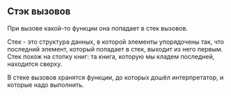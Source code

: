## Стэк вызовов
При вызове какой-то функции она попадает в стек вызовов.

Стек - это структура данных, в которой элементы упорядочены так, что последний элемент, который попадает в стек, выходит из него первым. Стек похож на стопку книг: та книга, которую мы кладем последней, находится сверху.

В стеке вызовов хранятся функции, до которых дошёл интерпретатор, и которые надо выполнить.